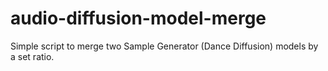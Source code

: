 # audio-diffusion-model-merge
Simple script to merge two Sample Generator (Dance Diffusion) models by a set ratio.
